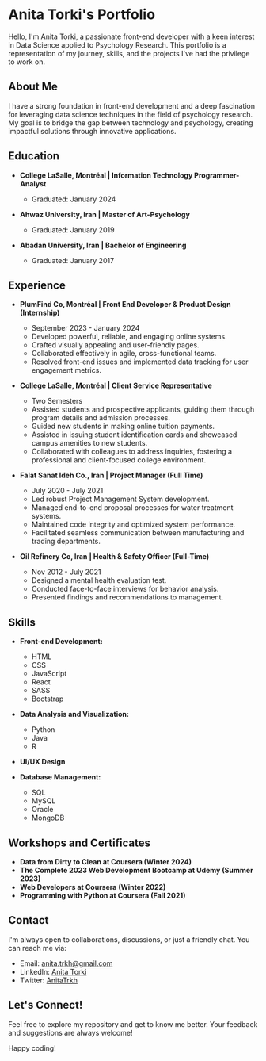 # Anita Torki's Portfolio

Hello, I'm Anita Torki, a passionate front-end developer with a keen interest in Data Science applied to Psychology Research. This portfolio is a representation of my journey, skills, and the projects I've had the privilege to work on.

## About Me

I have a strong foundation in front-end development and a deep fascination for leveraging data science techniques in the field of psychology research. My goal is to bridge the gap between technology and psychology, creating impactful solutions through innovative applications.

## Education

- **College LaSalle, Montréal | Information Technology Programmer-Analyst**
  - Graduated: January 2024

- **Ahwaz University, Iran | Master of Art-Psychology**
  - Graduated: January 2019

- **Abadan University, Iran | Bachelor of Engineering**
  - Graduated: January 2017

## Experience

- **PlumFind Co, Montréal | Front End Developer & Product Design (Internship)**
  - September 2023 - January 2024
  - Developed powerful, reliable, and engaging online systems.
  - Crafted visually appealing and user-friendly pages.
  - Collaborated effectively in agile, cross-functional teams.
  - Resolved front-end issues and implemented data tracking for user engagement metrics.

- **College LaSalle, Montréal | Client Service Representative**
  - Two Semesters
  - Assisted students and prospective applicants, guiding them through program details and admission processes.
  - Guided new students in making online tuition payments.
  - Assisted in issuing student identification cards and showcased campus amenities to new students.
  - Collaborated with colleagues to address inquiries, fostering a professional and client-focused college environment.

- **Falat Sanat Ideh Co., Iran | Project Manager (Full Time)**
  - July 2020 - July 2021
  - Led robust Project Management System development.
  - Managed end-to-end proposal processes for water treatment systems.
  - Maintained code integrity and optimized system performance.
  - Facilitated seamless communication between manufacturing and trading departments.

- **Oil Refinery Co, Iran | Health & Safety Officer (Full-Time)**
  - Nov 2012 - July 2021
  - Designed a mental health evaluation test.
  - Conducted face-to-face interviews for behavior analysis.
  - Presented findings and recommendations to management.

## Skills

- **Front-end Development:**
  - HTML
  - CSS
  - JavaScript
  - React
  - SASS
  - Bootstrap

- **Data Analysis and Visualization:**
  - Python
  - Java
  - R 

- **UI/UX Design**

- **Database Management:**
  - SQL
  - MySQL
  - Oracle
  - MongoDB


## Workshops and Certificates

- **Data from Dirty to Clean at Coursera (Winter 2024)**
- **The Complete 2023 Web Development Bootcamp at Udemy (Summer 2023)**
- **Web Developers at Coursera (Winter 2022)**
- **Programming with Python at Coursera (Fall 2021)**
  
## Contact

I'm always open to collaborations, discussions, or just a friendly chat. You can reach me via:

- Email: [anita.trkh@gmail.com](mailto:anita.trkh@gmail.com)
- LinkedIn: [Anita Torki](https://www.linkedin.com/in/anita-torki/)
- Twitter: [AnitaTrkh](https://twitter.com/AnitaTrkh)

## Let's Connect!

Feel free to explore my repository and get to know me better. Your feedback and suggestions are always welcome!

Happy coding!
